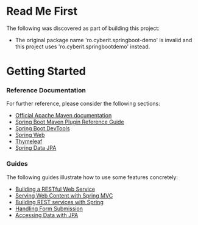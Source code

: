 # Read Me First
The following was discovered as part of building this project:

* The original package name 'ro.cyberit.springboot-demo' is invalid and this project uses 'ro.cyberit.springbootdemo' instead.

# Getting Started

### Reference Documentation
For further reference, please consider the following sections:

* [Official Apache Maven documentation](https://maven.apache.org/guides/index.html)
* [Spring Boot Maven Plugin Reference Guide](https://docs.spring.io/spring-boot/docs/2.2.5.RELEASE/maven-plugin/)
* [Spring Boot DevTools](https://docs.spring.io/spring-boot/docs/2.2.5.RELEASE/reference/htmlsingle/#using-boot-devtools)
* [Spring Web](https://docs.spring.io/spring-boot/docs/2.2.5.RELEASE/reference/htmlsingle/#boot-features-developing-web-applications)
* [Thymeleaf](https://docs.spring.io/spring-boot/docs/2.2.5.RELEASE/reference/htmlsingle/#boot-features-spring-mvc-template-engines)
* [Spring Data JPA](https://docs.spring.io/spring-boot/docs/2.2.5.RELEASE/reference/htmlsingle/#boot-features-jpa-and-spring-data)

### Guides
The following guides illustrate how to use some features concretely:

* [Building a RESTful Web Service](https://spring.io/guides/gs/rest-service/)
* [Serving Web Content with Spring MVC](https://spring.io/guides/gs/serving-web-content/)
* [Building REST services with Spring](https://spring.io/guides/tutorials/bookmarks/)
* [Handling Form Submission](https://spring.io/guides/gs/handling-form-submission/)
* [Accessing Data with JPA](https://spring.io/guides/gs/accessing-data-jpa/)

